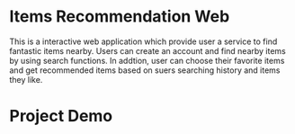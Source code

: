 # Items Recommendation Web
This is a interactive web application which provide user a service to find fantastic items nearby. Users can create an account and find nearby items
by using search functions. In addtion, user can choose their favorite items and get recommended items based on suers searching history
and items they like.
# Project Demo
